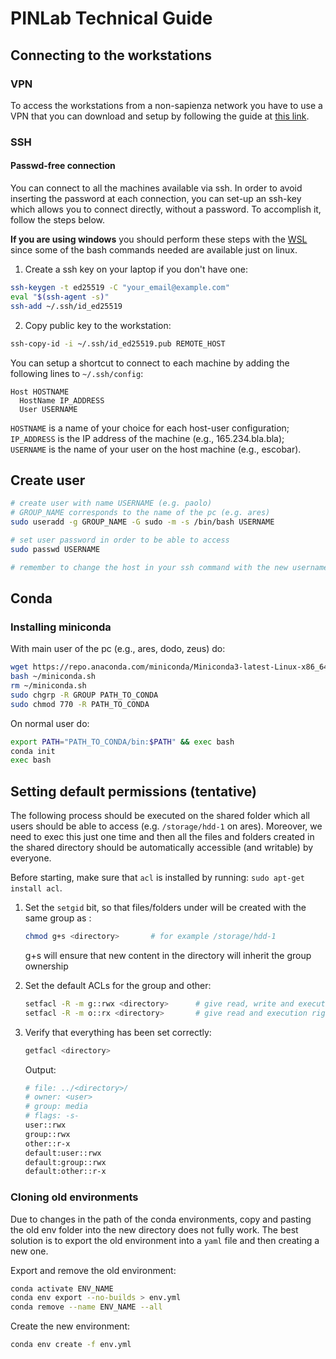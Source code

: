 # PINLab Technical Guide

## Connecting to the workstations

### VPN

To access the workstations from a non-sapienza network you have to use a VPN that you can download and setup by following the guide at [this link](https://web.uniroma1.it/infosapienza/servizio-vpn-di-ateneo).

### SSH

#### Passwd-free connection

You can connect to all the machines available via ssh. In order to avoid inserting the password at each connection, you can set-up an ssh-key which allows you to connect directly, without a password. To accomplish it, follow the steps below.

**If you are using windows** you should perform these steps with the [WSL](https://learn.microsoft.com/en-us/windows/wsl/install) since some of the bash commands needed are available just on linux.

1. Create a ssh key on your laptop if you don't have one:
```sh
ssh-keygen -t ed25519 -C "your_email@example.com"
eval "$(ssh-agent -s)"
ssh-add ~/.ssh/id_ed25519
```

2. Copy public key to the workstation:
```sh
ssh-copy-id -i ~/.ssh/id_ed25519.pub REMOTE_HOST
```

You can setup a shortcut to connect to each machine by adding the following lines to `~/.ssh/config`:  
```
Host HOSTNAME
  HostName IP_ADDRESS
  User USERNAME
```
`HOSTNAME` is a name of your choice for each host-user configuration;  
`IP_ADDRESS` is the IP address of the machine (e.g., 165.234.bla.bla);  
`USERNAME` is the name of your user on the host machine (e.g., escobar).


## Create user

```sh
# create user with name USERNAME (e.g. paolo)
# GROUP_NAME corresponds to the name of the pc (e.g. ares)
sudo useradd -g GROUP_NAME -G sudo -m -s /bin/bash USERNAME

# set user password in order to be able to access
sudo passwd USERNAME

# remember to change the host in your ssh command with the new username
```


## Conda

### Installing miniconda

With main user of the pc (e.g., ares, dodo, zeus) do:
```sh
wget https://repo.anaconda.com/miniconda/Miniconda3-latest-Linux-x86_64.sh -O ~/miniconda.sh
bash ~/miniconda.sh
rm ~/miniconda.sh
sudo chgrp -R GROUP PATH_TO_CONDA
sudo chmod 770 -R PATH_TO_CONDA
```

On normal user do:
```sh
export PATH="PATH_TO_CONDA/bin:$PATH" && exec bash
conda init
exec bash
```

## Setting default permissions (tentative)

The following process should be executed on the shared folder which all users should be able to access (e.g. `/storage/hdd-1` on ares). Moreover, we need to exec this just one time and then all the files and folders created in the shared directory should be automatically accessible (and writable) by everyone.

Before starting, make sure that `acl` is installed by running: `sudo apt-get install acl`.

1. Set the `setgid` bit, so that files/folders under <directory> will be created with the same group as <directory>:  
    ```sh
    chmod g+s <directory>       # for example /storage/hdd-1
    ```
    g+s will ensure that new content in the directory will inherit the group ownership
  
2. Set the default ACLs for the group and other:  
    ```sh
    setfacl -R -m g::rwx <directory>      # give read, write and execution rights to users inside the group
    setfacl -R -m o::rx <directory>       # give read and execution rights to users outside the group
    ```
  
3. Verify that everything has been set correctly:  
    ```sh
    getfacl <directory>
    ```  
    Output:
    ```sh
    # file: ../<directory>/
    # owner: <user>
    # group: media
    # flags: -s-
    user::rwx
    group::rwx
    other::r-x
    default:user::rwx
    default:group::rwx
    default:other::r-x
    ```

### Cloning old environments

Due to changes in the path of the conda environments, copy and pasting the old env folder into the new directory does not fully work.
The best solution is to export the old environment into a `yaml` file and then creating a new one.

Export and remove the old environment:
```sh
conda activate ENV_NAME
conda env export --no-builds > env.yml
conda remove --name ENV_NAME --all
```

Create the new environment:
```sh
conda env create -f env.yml
```
